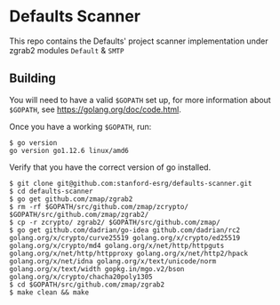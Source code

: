 Defaults Scanner
=========

This repo contains the Defaults' project scanner implementation under zgrab2 modules `Default` & `SMTP`

## Building

You will need to have a valid `$GOPATH` set up, for more information about `$GOPATH`, see https://golang.org/doc/code.html.

Once you have a working `$GOPATH`, run:
```
$ go version
go version go1.12.6 linux/amd6
```
Verify that you have the correct version of go installed.
```
$ git clone git@github.com:stanford-esrg/defaults-scanner.git
$ cd defaults-scanner
$ go get github.com/zmap/zgrab2
$ rm -rf $GOPATH/src/github.com/zmap/zcrypto/ $GOPATH/src/github.com/zmap/zgrab2/
$ cp -r zcrypto/ zgrab2/ $GOPATH/src/github.com/zmap/
$ go get github.com/dadrian/go-idea github.com/dadrian/rc2 golang.org/x/crypto/curve25519 golang.org/x/crypto/ed25519 golang.org/x/crypto/md4 golang.org/x/net/http/httpguts golang.org/x/net/http/httpproxy golang.org/x/net/http2/hpack golang.org/x/net/idna golang.org/x/text/unicode/norm golang.org/x/text/width gopkg.in/mgo.v2/bson golang.org/x/crypto/chacha20poly1305
$ cd $GOPATH/src/github.com/zmap/zgrab2
$ make clean && make
```
